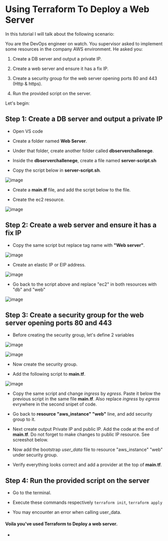 # Using Terraform To Deploy a Web Server

In this tutorial I will talk about the following scenario:

You are the DevOps engineer on watch. You supervisor asked to implement some resources in the company AWS environment. He asked you: 

1) Create a DB server and output a private IP.
   
2) Create a web server and ensure it has a fix IP.

3) Create a security group for the web server opening ports 80 and 443 (Http & https).

4) Run the provided script on the server. 


Let's begin:

## Step 1: Create a DB server and output a private IP

- Open VS code

- Create a folder named **Web Server**. 

- Under that folder, create another folder called **dbserverchallenege**.

- Inside the **dbserverchallenege**, create a file named **server-script.sh**

- Copy the script below in **server-script.sh**. 


![image](https://github.com/djcloudking/terraform-challenges/assets/122766532/80bfcb77-a4d6-498a-bf8a-d0561cb3f17a)


- Create a **main.tf** file, and add the script below to the file.

- Create the ec2 resource.


![image](https://github.com/djcloudking/terraform-challenges/assets/122766532/cd0fa240-3d7e-4aaf-beed-4ece6c066c0a)


## Step 2: Create a web server and ensure it has a fix IP

- Copy the same script but replace tag name with **"Web server"**.


![image](https://github.com/djcloudking/terraform-challenges/assets/122766532/a6811b7c-e94e-41c1-9f1f-25098297b878)


- Create an elastic IP or EIP address. 


![image](https://github.com/djcloudking/terraform-challenges/assets/122766532/8a8746a3-3d0c-4827-bebb-a8e60e95d7fb)


- Go back to the script above and replace "ec2" in both resources with "db" and "web"

![image](https://github.com/djcloudking/terraform-challenges/assets/122766532/016aee13-44a9-4601-ba47-33bc6a95f380)


## Step 3: Create a security group for the web server opening ports 80 and 443

- Before creating the security group, let's define 2 variables


![image](https://github.com/djcloudking/terraform-challenges/assets/122766532/af0b4530-deca-4fc6-8275-646086dd3f88)

![image](https://github.com/djcloudking/terraform-challenges/assets/122766532/508d7b3c-f14e-4414-912f-db7fa3c9d449)


- Now create the security group.

- Add the following script to **main.tf**.


![image](https://github.com/djcloudking/terraform-challenges/assets/122766532/3500a95a-f9c5-48bd-a487-893b0a10d4cb)



- Copy the same script and change *ingress* by *egress*. Paste it below the previous script in the same file **main.tf**. Also replace *ingress* by *egress* evrywhere in the second snipet of code.

- Go back to **resource "aws_instance" "web"** line, and add security group to it. 

- Next create output Private IP and public IP. Add the code at the end of **main.tf**. Do not forget to make changes to public IP resource. See screeshot below. 

- Now add the bootstrap *user_data* file to resource "aws_instance" "web" under security group.

- Verify everything looks correct and add a provider at the top of **main.tf**. 


## Step 4: Run the provided script on the server

- Go to the terminal. 

- Execute these commands respectively `terraform init`, `terraform apply`

- You may encounter an error when calling user_data. 


#### Voila you've used Terraform to Deploy a web server. 


- 
